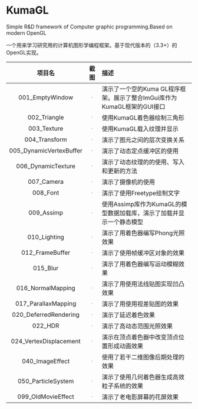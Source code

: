 # KumaGL
Simple R&amp;D framework of Computer graphic programming.Based on modern OpenGL

一个用来学习研究用的计算机图形学编程框架。基于现代版本的（3.3+）的OpenGL实现。

|项目名|截图|描述|
|:-----:|:-----:|:-----|
|001_EmptyWindow|<img src="http:/www.xionggf.com/screenshot/kgl/001_EmptyWindow.jpg" style="zoom:15%"/>|演示了一个空的Kuma GL程序框架。展示了整合ImGui库作为KumaGL框架的GUI接口|
|002_Triangle|<img src="http:/www.xionggf.com/screenshot/kgl/002_Triangle.jpg" style="zoom:15%"/>|使用KumaGL着色器绘制三角形|
|003_Texture|<img src="http:/www.xionggf.com/screenshot/kgl/003_Texture.jpg" style="zoom:15%"/>|使用KumaGL载入纹理并显示|
|004_Transform|<img src="http:/www.xionggf.com/screenshot/kgl/004_Transform.jpg" style="zoom:15%"/>|演示了图元之间的层次变换关系|
|005_DynamicVertexBuffer|<img src="http:/www.xionggf.com/screenshot/kgl/005_DynamicVertexBuffer.jpg" style="zoom:15%"/>|演示了动态定点缓冲区的使用|
|006_DynamicTexture|<img src="http:/www.xionggf.com/screenshot/kgl/006_DynamicTexture.jpg" style="zoom:15%"/>|演示了动态纹理的的使用、写入和更新的方法|
|007_Camera|<img src="http:/www.xionggf.com/screenshot/kgl/007_Camera.jpg" style="zoom:15%"/>|演示了摄像机的使用|
|008_Font|<img src="http:/www.xionggf.com/screenshot/kgl/008_Font.jpg" style="zoom:15%"/>|演示了使用Freetype绘制文字|
|009_Assimp|<img src="http:/www.xionggf.com/screenshot/kgl/009_Assimp.jpg" style="zoom:15%"/>|使用Assimp库作为KumaGL的模型数据加载库，演示了加载并显示一个静态模型|
|010_Lighting|<img src="http:/www.xionggf.com/screenshot/kgl/010_Lighting.jpg" style="zoom:15%"/>|演示了用着色器编写Phong光照效果|
|012_FrameBuffer|<img src="http:/www.xionggf.com/screenshot/kgl/012_FrameBuffer.jpg" style="zoom:15%"/>|演示了使用帧缓冲区对象的效果|
|015_Blur|<img src="http:/www.xionggf.com/screenshot/kgl/015_Blur.jpg" style="zoom:15%"/>|演示了用着色器编写运动模糊效果|
|016_NormalMapping|<img src="http:/www.xionggf.com/screenshot/kgl/016_NormalMapping.jpg" style="zoom:15%"/>|演示了用使用法线贴图实现凹凸效果|
|017_ParallaxMapping|<img src="http:/www.xionggf.com/screenshot/kgl/017_ParallaxMapping.jpg" style="zoom:15%"/>|演示了用使用视差贴图的效果|
|020_DeferredRendering|<img src="http:/www.xionggf.com/screenshot/kgl/020_DeferredRendering.jpg" style="zoom:15%"/>|演示了延迟着色效果|
|022_HDR|<img src="http:/www.xionggf.com/screenshot/kgl/022_HDR.jpg" style="zoom:15%"/>|演示了高动态范围光照效果|
|024_VertexDisplacement|<img src="http:/www.xionggf.com/screenshot/kgl/024_VertexDisplacement.jpg" style="zoom:15%"/>|演示在顶点着色器中改变顶点位置形成动画效果|
|040_ImageEffect|<img src="http:/www.xionggf.com/screenshot/kgl/040_ImageEffect.jpg" style="zoom:15%"/>|使用了若干二维图像后期处理的效果|
|050_ParticleSystem|<img src="http:/www.xionggf.com/screenshot/kgl/050_ParticleSystem.jpg" style="zoom:15%"/>|演示了使用几何着色器生成高效粒子系统的效果|
|099_OldMovieEffect|<img src="http:/www.xionggf.com/screenshot/kgl/099_OldMovieEffect.jpg" style="zoom:15%"/>|演示了老电影屏幕的花屏效果|